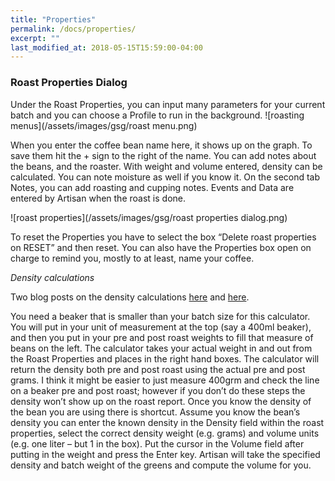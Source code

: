 ```yaml
---
title: "Properties"
permalink: /docs/properties/
excerpt: ""
last_modified_at: 2018-05-15T15:59:00-04:00
---
```

### Roast Properties Dialog

Under the Roast Properties, you can input many parameters for your current batch and you can choose a Profile to run in the background.
![roasting menus](/assets/images/gsg/roast menu.png)

When you enter the coffee bean name here, it shows up on the graph.  To save them hit the + sign to the right of the name.  You can add notes about the beans, and the roaster.  With weight and volume entered, density can be calculated.  You can note moisture as well if you know it.  On the second tab Notes, you can add roasting and cupping notes.  Events and Data are entered by Artisan when the roast is done.  

![roast properties](/assets/images/gsg/roast properties dialog.png)

To reset the Properties you have to select the box “Delete roast properties on RESET” and then reset. You can also have the Properties box open on charge to remind you, mostly to at least, name your coffee.


*Density calculations*

Two blog posts on the density calculations [here](
https://artisan-roasterscope.blogspot.de/2014/11/batch-volume-and-bean-density.html) and [here](http://kostverlorenvaart.blogspot.nl/2014/12/lose-weight-gain-volume-about-coffee.html).

You need a beaker that is smaller than your batch size for this calculator.  You will put in your unit of measurement at the top (say a 400ml beaker), and then you put in your pre and post roast weights to fill that measure of beans on the left. The calculator takes your actual weight in and out from the Roast Properties and places in the right hand boxes.    The calculator will return the density both pre and post roast using the actual pre and post grams.  I think it might be easier to just measure 400grm and check the line on a beaker pre and post roast; however if you don’t do these steps the density won’t show up on the roast report.  Once you know the density of the bean you are using there is shortcut. Assume you know the bean’s density you can enter the known density in the Density field within the roast properties, select the correct density weight (e.g. grams) and volume units (e.g. one liter – but 1 in the box).  Put the cursor in the Volume field after putting in the weight and press the Enter key. Artisan will take the specified density and batch weight of the greens and compute the volume for you.
